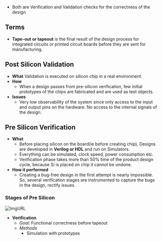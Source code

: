 - Both are Verification and Validation checks for the correctness of the design

## Terms
- **Tape-out or tapeout** is the final result of the design process for integrated circuits or printed circuit boards before they are sent for manufacturing. 

## Post Silicon Validation
- **What** Validation is executed on silicon chip in a real environment.
- **How**
  - When a design passes from pre-silicon verification, few initial prototypes of the chips are fabricated and are used as test objects.
- **Issues**
  - Very low observability of the system since only access to the input and output pins on the hardware. No access to the internal signals of the design. 

## Pre Silicon Verification
- **What** 
  - Before placing silicon on the board(ie before creating chip), Designs are developed in **Verilog or HDL** and run on Simulators. 
  - Everything can be simulated, clock speed, power consumption etc.
  - Verification phase takes more than 50% time of the product design cycle, because Si is placed on chip it cannot be undone.
- **How it performed**
  - Creating a bug-free design in the first attempt is nearly impossible. So, several verification stages are instrumented to capture the bugs in the design, rectify issues.
  
### Stages of Pre Silicon
![ImgURL](https://i.ibb.co/dGgM2pN/pre-silicon.png)
- **Verification**
  - *Goal:* Functional correctness before tapeout
  - *Methods*
    - Simulation with prototypes

  
